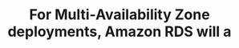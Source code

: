---
layout: all-exams
title: "For Multi-Availability Zone deployments, Amazon RDS will a"
blurb: "According to the official documentation the following events trigger a failover condition   Storage failure on primary   Com"
quid: 29
---